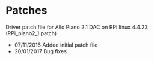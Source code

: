 # Patches 

Driver patch file for Allo Piano 2.1 DAC on RPi linux 4.4.23 (RPi_piano2_1.patch)
* 07/11/2016	Added initial patch file
* 20/01/2017	Bug fixes

